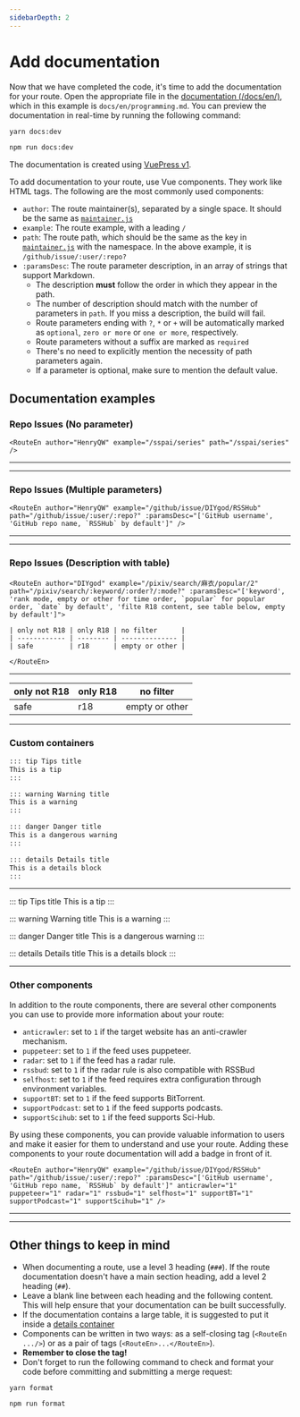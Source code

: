 ```yaml
---
sidebarDepth: 2
---
```


# Add documentation

Now that we have completed the code, it's time to add the documentation for your route. Open the appropriate file in the [documentation (/docs/en/)](https://github.com/DIYgod/RSSHub/blob/master/docs/en), which in this example is `docs/en/programming.md`. You can preview the documentation in real-time by running the following command:

<code-group>
<code-block title="yarn" active>

```bash
yarn docs:dev
```

</code-block>
<code-block title="npm">

```bash
npm run docs:dev
```

</code-block>
</code-group>

The documentation is created using [VuePress v1](https://vuepress.vuejs.org).

To add documentation to your route, use Vue components. They work like HTML tags. The following are the most commonly used components:

-   `author`: The route maintainer(s), separated by a single space. It should be the same as [`maintainer.js`](/en/joinus/new-rss/before-start.html#understand-the-basics-maintainer-js)
-   `example`: The route example, with a leading `/`
-   `path`: The route path, which should be the same as the key in [`maintainer.js`](/en/joinus/new-rss/before-start.html#understand-the-basics-maintainer-js) with the namespace. In the above example, it is `/github/issue/:user/:repo?`
-   `:paramsDesc`: The route parameter description, in an array of strings that support Markdown.
    -   The description **must** follow the order in which they appear in the path.
    -   The number of description should match with the number of parameters in `path`. If you miss a description, the build will fail.
    -   Route parameters ending with `?`, `*` or `+` will be automatically marked as `optional`, `zero or more` or `one or more`, respectively.
    -   Route parameters without a suffix are marked as `required`
    -   There's no need to explicitly mention the necessity of path parameters again.
    -   If a parameter is optional, make sure to mention the default value.

## Documentation examples

### Repo Issues (No parameter)

```vue
<RouteEn author="HenryQW" example="/sspai/series" path="/sspai/series" />
```

---

<RouteEn author="HenryQW" example="/sspai/series" path="/sspai/series"/>

---

### Repo Issues (Multiple parameters)

```vue
<RouteEn author="HenryQW" example="/github/issue/DIYgod/RSSHub" path="/github/issue/:user/:repo?" :paramsDesc="['GitHub username', 'GitHub repo name, `RSSHub` by default']" />
```

---

<RouteEn author="HenryQW" example="/github/issue/DIYgod/RSSHub" path="/github/issue/:user/:repo?" :paramsDesc="['GitHub username', 'GitHub repo name, `RSSHub` by default']" />

---

### Repo Issues (Description with table)

```vue
<RouteEn author="DIYgod" example="/pixiv/search/麻衣/popular/2" path="/pixiv/search/:keyword/:order?/:mode?" :paramsDesc="['keyword', 'rank mode, empty or other for time order, `popular` for popular order, `date` by default', 'filte R18 content, see table below, empty by default']">

| only not R18 | only R18 | no filter      |
| ------------ | -------- | -------------- |
| safe         | r18      | empty or other |

</RouteEn>
```

---

<RouteEn author="DIYgod" example="/pixiv/search/麻衣/popular/2" path="/pixiv/search/:keyword/:order?/:mode?" :paramsDesc="['keyword', 'rank mode, empty or other for time order, popular for popular order, `date` by default', 'filte R18 content, see table below, empty by default']">

| only not R18 | only R18 | no filter      |
| ------------ | -------- | -------------- |
| safe         | r18      | empty or other |

</RouteEn>

---

### Custom containers

```md
::: tip Tips title
This is a tip
:::

::: warning Warning title
This is a warning
:::

::: danger Danger title
This is a dangerous warning
:::

::: details Details title
This is a details block
:::
```

---

::: tip Tips title
This is a tip
:::

::: warning Warning title
This is a warning
:::

::: danger Danger title
This is a dangerous warning
:::

::: details Details title
This is a details block
:::

---

### Other components

In addition to the route components, there are several other components you can use to provide more information about your route:

-   `anticrawler`: set to `1` if the target website has an anti-crawler mechanism.
-   `puppeteer`: set to `1` if the feed uses puppeteer.
-   `radar`: set to `1` if the feed has a radar rule.
-   `rssbud`: set to `1` if the radar rule is also compatible with RSSBud
-   `selfhost`: set to `1` if the feed requires extra configuration through environment variables.
-   `supportBT`: set to `1` if the feed supports BitTorrent.
-   `supportPodcast`: set to `1` if the feed supports podcasts.
-   `supportScihub`: set to `1` if the feed supports Sci-Hub.

By using these components, you can provide valuable information to users and make it easier for them to understand and use your route. Adding these components to your route documentation will add a badge in front of it.

```vue
<RouteEn author="HenryQW" example="/github/issue/DIYgod/RSSHub" path="/github/issue/:user/:repo?" :paramsDesc="['GitHub username', 'GitHub repo name, `RSSHub` by default']" anticrawler="1" puppeteer="1" radar="1" rssbud="1" selfhost="1" supportBT="1" supportPodcast="1" supportScihub="1" />
```

---

<RouteEn author="HenryQW" example="/github/issue/DIYgod/RSSHub" path="/github/issue/:user/:repo?" :paramsDesc="['GitHub username', 'GitHub repo name, `RSSHub` by default']" anticrawler="1" puppeteer="1" radar="1" rssbud="1" selfhost="1" supportBT="1" supportPodcast="1" supportScihub="1" />

---

## Other things to keep in mind

-   When documenting a route, use a level 3 heading (`###`). If the route documentation doesn't have a main section heading, add a level 2 heading (`##`).
-   Leave a blank line between each heading and the following content. This will help ensure that your documentation can be built successfully.
-   If the documentation contains a large table, it is suggested to put it inside a [details container](/en/joinus/new-rss/add-docs.html#documentation-examples-custom-containers)
-   Components can be written in two ways: as a self-closing tag (`<RouteEn .../>`) or as a pair of tags (`<RouteEn>...</RouteEn>`).
-   **Remember to close the tag!**
-   Don't forget to run the following command to check and format your code before committing and submitting a merge request:

<code-group>
<code-block title="yarn" active>

```bash
yarn format
```

</code-block>
<code-block title="npm">

```bash
npm run format
```

</code-block>
</code-group>
